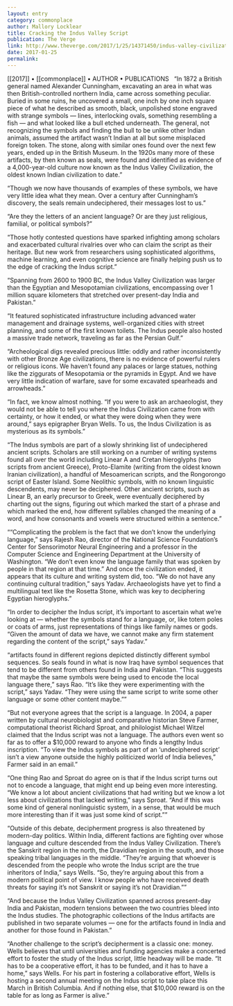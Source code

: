 ```yaml
---
layout: entry
category: commonplace
author: Mallory Locklear
title: Cracking the Indus Valley Script
publication: The Verge
link: http://www.theverge.com/2017/1/25/14371450/indus-valley-civilization-ancient-seals-symbols-language-algorithms-ai
date: 2017-01-25
permalink: 
---
```


[[2017]] • [[commonplace]] • AUTHOR • PUBLICATIONS 
 
“In 1872 a British general named Alexander Cunningham, excavating an area in what was then British-controlled northern India, came across something peculiar. Buried in some ruins, he uncovered a small, one inch by one inch square piece of what he described as smooth, black, unpolished stone engraved with strange symbols — lines, interlocking ovals, something resembling a fish — and what looked like a bull etched underneath. The general, not recognizing the symbols and finding the bull to be unlike other Indian animals, assumed the artifact wasn’t Indian at all but some misplaced foreign token. The stone, along with similar ones found over the next few years, ended up in the British Museum. In the 1920s many more of these artifacts, by then known as seals, were found and identified as evidence of a 4,000-year-old culture now known as the Indus Valley Civilization, the oldest known Indian civilization to date.”

“Though we now have thousands of examples of these symbols, we have very little idea what they mean. Over a century after Cunningham’s discovery, the seals remain undeciphered, their messages lost to us.”

“Are they the letters of an ancient language? Or are they just religious, familial, or political symbols?”

“Those hotly contested questions have sparked infighting among scholars and exacerbated cultural rivalries over who can claim the script as their heritage. But new work from researchers using sophisticated algorithms, machine learning, and even cognitive science are finally helping push us to the edge of cracking the Indus script.”

“Spanning from 2600 to 1900 BC, the Indus Valley Civilization was larger than the Egyptian and Mesopotamian civilizations, encompassing over 1 million square kilometers that stretched over present-day India and Pakistan.”

“It featured sophisticated infrastructure including advanced water management and drainage systems, well-organized cities with street planning, and some of the first known toilets. The Indus people also hosted a massive trade network, traveling as far as the Persian Gulf.”

“Archeological digs revealed precious little: oddly and rather inconsistently with other Bronze Age civilizations, there is no evidence of powerful rulers or religious icons. We haven’t found any palaces or large statues, nothing like the ziggurats of Mesopotamia or the pyramids in Egypt. And we have very little indication of warfare, save for some excavated spearheads and arrowheads.”

“In fact, we know almost nothing. “If you were to ask an archaeologist, they would not be able to tell you where the Indus Civilization came from with certainty, or how it ended, or what they were doing when they were around,” says epigrapher Bryan Wells. To us, the Indus Civilization is as mysterious as its symbols.”

“The Indus symbols are part of a slowly shrinking list of undeciphered ancient scripts. Scholars are still working on a number of writing systems found all over the world including Linear A and Cretan hieroglyphs (two scripts from ancient Greece), Proto-Elamite (writing from the oldest known Iranian civilization), a handful of Mesoamerican scripts, and the Rongorongo script of Easter Island. Some Neolithic symbols, with no known linguistic descendents, may never be deciphered. Other ancient scripts, such as Linear B, an early precursor to Greek, were eventually deciphered by charting out the signs, figuring out which marked the start of a phrase and which marked the end, how different syllables changed the meaning of a word, and how consonants and vowels were structured within a sentence.”

““Complicating the problem is the fact that we don’t know the underlying language,” says Rajesh Rao, director of the National Science Foundation’s Center for Sensorimotor Neural Engineering and a professor in the Computer Science and Engineering Department at the University of Washington. “We don’t even know the language family that was spoken by people in that region at that time.” And once the civilization ended, it appears that its culture and writing system did, too. “We do not have any continuing cultural tradition,” says Yadav. Archaeologists have yet to find a multilingual text like the Rosetta Stone, which was key to deciphering Egyptian hieroglyphs.”

“In order to decipher the Indus script, it’s important to ascertain what we’re looking at — whether the symbols stand for a language, or, like totem poles or coats of arms, just representations of things like family names or gods. “Given the amount of data we have, we cannot make any firm statement regarding the content of the script,” says Yadav.”

“artifacts found in different regions depicted distinctly different symbol sequences. So seals found in what is now Iraq have symbol sequences that tend to be different from others found in India and Pakistan. “This suggests that maybe the same symbols were being used to encode the local language there,” says Rao. “It’s like they were experimenting with the script,” says Yadav. “They were using the same script to write some other language or some other content maybe.””

“But not everyone agrees that the script is a language. In 2004, a paper written by cultural neurobiologist and comparative historian Steve Farmer, computational theorist Richard Sproat, and philologist Michael Witzel claimed that the Indus script was not a language. The authors even went so far as to offer a $10,000 reward to anyone who finds a lengthy Indus inscription. “To view the Indus symbols as part of an ‘undeciphered script’ isn’t a view anyone outside the highly politicized world of India believes,” Farmer said in an email.”

“One thing Rao and Sproat do agree on is that if the Indus script turns out not to encode a language, that might end up being even more interesting. “We know a lot about ancient civilizations that had writing but we know a lot less about civilizations that lacked writing,” says Sproat. “And if this was some kind of general nonlinguistic system, in a sense, that would be much more interesting than if it was just some kind of script.””

“Outside of this debate, decipherment progress is also threatened by modern-day politics. Within India, different factions are fighting over whose language and culture descended from the Indus Valley Civilization. There’s the Sanskrit region in the north, the Dravidian region in the south, and those speaking tribal languages in the middle. “They’re arguing that whoever is descended from the people who wrote the Indus script are the true inheritors of India,” says Wells. “So, they’re arguing about this from a modern political point of view. I know people who have received death threats for saying it’s not Sanskrit or saying it’s not Dravidian.””

“And because the Indus Valley Civilization spanned across present-day India and Pakistan, modern tensions between the two countries bleed into the Indus studies. The photographic collections of the Indus artifacts are published in two separate volumes — one for the artifacts found in India and another for those found in Pakistan.”

“Another challenge to the script’s decipherment is a classic one: money. Wells believes that until universities and funding agencies make a concerted effort to foster the study of the Indus script, little headway will be made. “It has to be a cooperative effort, it has to be funded, and it has to have a home,” says Wells. For his part in fostering a collaborative effort, Wells is hosting a second annual meeting on the Indus script to take place this March in British Columbia. And if nothing else, that $10,000 reward is on the table for as long as Farmer is alive.”

